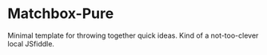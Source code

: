 Matchbox-Pure
=============

Minimal template for throwing together quick ideas. Kind of a not-too-clever local JSfiddle.
